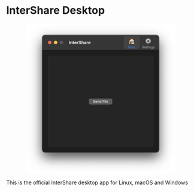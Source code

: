 # InterShare Desktop

<div align="center">
    <img align="center" src="./design/macOS-screenshot.png" width="400" />
</div>

This is the official InterShare desktop app for Linux, macOS and Windows